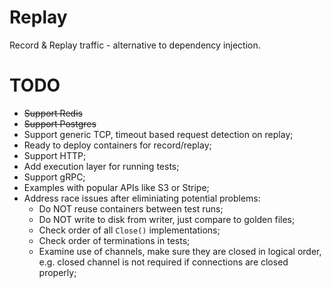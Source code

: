 # Replay
Record & Replay traffic - alternative to dependency injection.


# TODO

* ~~Support Redis~~
* ~~Support Postgres~~
* Support generic TCP, timeout based request detection on replay;
* Ready to deploy containers for record/replay;
* Support HTTP;
* Add execution layer for running tests;
* Support gRPC;
* Examples with popular APIs like S3 or Stripe;
* Address race issues after eliminiating potential problems:
    * Do NOT reuse containers between test runs;
    * Do NOT write to disk from writer, just compare to golden files;
    * Check order of all `Close()` implementations;
    * Check order of terminations in tests;
    * Examine use of channels, make sure they are closed in logical order, e.g. closed channel is not required if connections are closed properly;
